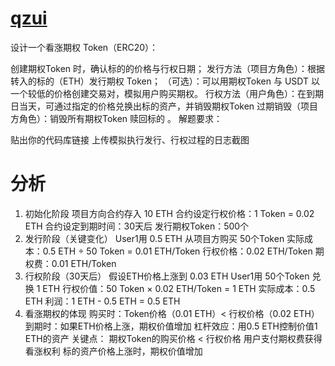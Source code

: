 # [qzui](https://decert.me/challenge/5725236b-4e24-4c28-be69-2509087157c4)

设计一个看涨期权 Token（ERC20）：

创建期权Token 时，确认标的的价格与行权日期；
发行方法（项目方角色）：根据转入的标的（ETH）发行期权 Token；
（可选）：可以用期权Token 与 USDT 以一个较低的价格创建交易对，模拟用户购买期权。
行权方法（用户角色）：在到期日当天，可通过指定的价格兑换出标的资产，并销毁期权Token
过期销毁（项目方角色）：销毁所有期权Token 赎回标的 。
解题要求：

贴出你的代码库链接
上传模拟执行发行、行权过程的日志截图

# 分析

1. 初始化阶段
项目方向合约存入 10 ETH
合约设定行权价格：1 Token = 0.02 ETH
合约设定到期时间：30天后
发行期权Token：500个
2. 发行阶段（关键变化）
User1用 0.5 ETH 从项目方购买 50个Token
实际成本：0.5 ETH ÷ 50 Token = 0.01 ETH/Token
行权价格：0.02 ETH/Token
期权费：0.01 ETH/Token
3. 行权阶段（30天后）
假设ETH价格上涨到 0.03 ETH
User1用 50个Token 兑换 1 ETH
行权价值：50 Token × 0.02 ETH/Token = 1 ETH
实际成本：0.5 ETH
利润：1 ETH - 0.5 ETH = 0.5 ETH
4. 看涨期权的体现
购买时：Token价格（0.01 ETH）< 行权价格（0.02 ETH）
到期时：如果ETH价格上涨，期权价值增加
杠杆效应：用0.5 ETH控制价值1 ETH的资产
关键点：
期权Token的购买价格 < 行权价格
用户支付期权费获得看涨权利
标的资产价格上涨时，期权价值增加

